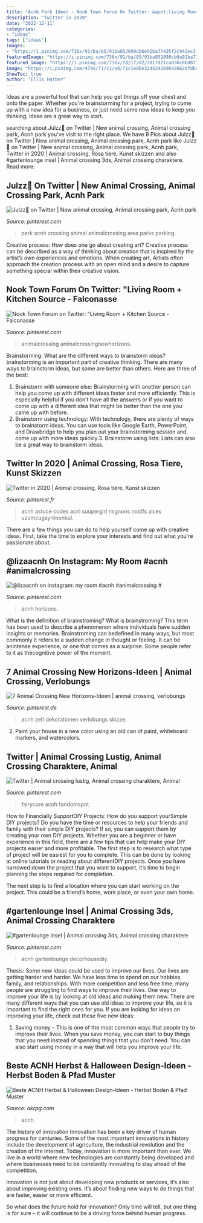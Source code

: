 ```yaml
---
title: "Acnh Park Ideen - Nook Town Forum On Twitter: &quot;living Room + Kitchen Source"
description: "Twitter in 2020"
date: "2022-12-11"
categories:
- "ideas"
tags: ["ideas"]
images:
- "https://i.pinimg.com/736x/91/ba/85/91ba852099cb6e92ba77435f2c942ec3.jpg"
featuredImage: "https://i.pinimg.com/736x/91/ba/85/91ba852099cb6e92ba77435f2c942ec3.jpg"
featured_image: "https://i.pinimg.com/736x/78/17/d2/7817d21ca836c0bd871b02adda534735.jpg"
image: "https://i.pinimg.com/474x/71/c1/e8/71c1e8be32d5242098426620fdbc6130.jpg"
ShowToc: true
author: "Ellis Harber"
---
```



Ideas are a powerful tool that can help you get things off your chest and onto the paper. Whether you're brainstorming for a project, trying to come up with a new idea for a business, or just need some new ideas to keep you thinking, ideas are a great way to start.

	

		
searching about Julzz🌙 on Twitter | New animal crossing, Animal crossing park, Acnh park you've visit to the right place. We have 8 Pics about Julzz🌙 on Twitter | New animal crossing, Animal crossing park, Acnh park like Julzz🌙 on Twitter | New animal crossing, Animal crossing park, Acnh park, Twitter in 2020 | Animal crossing, Rosa tiere, Kunst skizzen and also #gartenlounge insel | Animal crossing 3ds, Animal crossing charaktere. Read more:
		
    
## Julzz🌙 On Twitter | New Animal Crossing, Animal Crossing Park, Acnh Park

<img loading=lazy src="https://i.pinimg.com/originals/d2/7b/71/d27b7101ede9fa4f48c3dece822b1c61.jpg" onerror="this.onerror=null;this.src='https://tse3.mm.bing.net/th?id=OIP.5RAyMVxITD9AWkZnIp3xvgHaEK&amp;pid=15.1';" alt="Julzz🌙 on Twitter | New animal crossing, Animal crossing park, Acnh park">

_Source: pinterest.com_

>park acnh crossing animal animalcrossing area parks parking. 

	

Creative process: How does one go about creating art?
Creative process can be described as a way of thinking about creation that is inspired by the artist’s own experiences and emotions. When creating art, Artists often approach the creation process with an open mind and a desire to capture something special within their creative vision.

    
## Nook Town Forum On Twitter: &quot;Living Room + Kitchen Source - Falconasse

<img loading=lazy src="https://i.pinimg.com/originals/da/47/9a/da479abbf7ee27872475e7685e633132.jpg" onerror="this.onerror=null;this.src='https://tse1.mm.bing.net/th?id=OIP.3s0ceXZeGcGqlhCNWHtSgAHaEK&amp;pid=15.1';" alt="Nook Town Forum on Twitter: &quot;Living Room + Kitchen Source - Falconasse">

_Source: pinterest.com_

>animalcrossing animalcrossingnewhorizons. 

	

Brainstorming: What are the different ways to brainstorm ideas?
brainstorming is an important part of creative thinking. There are many ways to brainstorm ideas, but some are better than others. Here are three of the best:
1. Brainstorm with someone else: Brainstorming with another person can help you come up with different ideas faster and more efficiently. This is especially helpful if you don’t have all the answers or if you want to come up with a different idea that might be better than the one you came up with before.
2. Brainstorm using technology: With technology, there are plenty of ways to brainstorm ideas. You can use tools like Google Earth, PowerPoint, and Drawbridge to help you plan out your brainstorming session and come up with more ideas quickly.3. Brainstorm using lists: Lists can also be a great way to brainstorm ideas.

    
## Twitter In 2020 | Animal Crossing, Rosa Tiere, Kunst Skizzen

<img loading=lazy src="https://i.pinimg.com/736x/91/ba/85/91ba852099cb6e92ba77435f2c942ec3.jpg" onerror="this.onerror=null;this.src='https://tse4.mm.bing.net/th?id=OIP.NGGSI43xH8x5GHjGdSmWWAHaIV&amp;pid=15.1';" alt="Twitter in 2020 | Animal crossing, Rosa tiere, Kunst skizzen">

_Source: pinterest.fr_

>acnh astuce codes acnl suupergirl mignons motifs alces uzumcugayrimenkul. 

	

There are a few things you can do to help yourself come up with creative ideas. First, take the time to explore your interests and find out what you're passionate about.

    
## @lizaacnh On Instagram: My Room #acnh #animalcrossing #

<img loading=lazy src="https://i.pinimg.com/736x/6e/7e/d5/6e7ed5b50f809515ec4fe940855538e7.jpg" onerror="this.onerror=null;this.src='https://tse2.mm.bing.net/th?id=OIP.pUsxMjk9_EQWkf9tDPToUAHaEK&amp;pid=15.1';" alt="@lizaacnh on Instagram: my room #acnh #animalcrossing #">

_Source: pinterest.com_

>acnh horizons. 

	

What is the definition of brainstroming?
What is brainstroming? This term has been used to describe a phenomenon where individuals have sudden insights or memories. Brainstroming can bedefined in many ways, but most commonly it refers to a sudden change in thought or feeling. It can be anintense experience, or one that comes as a surprise. Some people refer to it as thecognitive power of the moment.

    
## 7 Animal Crossing New Horizons-Ideen | Animal Crossing, Verlobungs

<img loading=lazy src="https://i.pinimg.com/474x/71/c1/e8/71c1e8be32d5242098426620fdbc6130.jpg" onerror="this.onerror=null;this.src='https://tse1.mm.bing.net/th?id=OIP.JgNZrBAYSM0M9YwUUKqNPQAAAA&amp;pid=15.1';" alt="7 Animal Crossing New Horizons-Ideen | animal crossing, verlobungs">

_Source: pinterest.de_

>acnh zelt dekorationen verlobungs skizze. 

	

2. Paint your house in a new color using an old can of paint, whiteboard markers, and watercolors.

    
## Twitter | Animal Crossing Lustig, Animal Crossing Charaktere, Animal

<img loading=lazy src="https://i.pinimg.com/736x/1d/91/95/1d9195462ed09f757b891b46bebf903f.jpg" onerror="this.onerror=null;this.src='https://tse4.mm.bing.net/th?id=OIP.GMwESqxeeqKaZtuRtSwACgHaEK&amp;pid=15.1';" alt="Twitter | Animal crossing lustig, Animal crossing charaktere, Animal">

_Source: pinterest.com_

>fairycore acnh fandomspot. 

	

How to Financially SupportDIY Projects: How do you support yourSimple DIY projects?
Do you have the time or resources to help your friends and family with their simple DIY projects? If so, you can support them by creating your own DIY projects. Whether you are a beginner or have experience in this field, there are a few tips that can help make your DIY projects easier and more profitable.
The first step is to research what type of project will be easiest for you to complete. This can be done by looking at online tutorials or reading about differentDIY projects. Once you have narrowed down the project that you want to support, it’s time to begin planning the steps required for completion.

The next step is to find a location where you can start working on the project. This could be a friend’s home, work place, or even your own home.

    
## #gartenlounge Insel | Animal Crossing 3ds, Animal Crossing Charaktere

<img loading=lazy src="https://i.pinimg.com/736x/78/17/d2/7817d21ca836c0bd871b02adda534735.jpg" onerror="this.onerror=null;this.src='https://tse1.mm.bing.net/th?id=OIP.uRWnhi4oxfcEzdkC22g8HgHaEK&amp;pid=15.1';" alt="#gartenlounge insel | Animal crossing 3ds, Animal crossing charaktere">

_Source: pinterest.com_

>acnh gartenlounge decorhousediy. 

	

Thesis: Some new ideas could be used to improve our lives.
Our lives are getting harder and harder. We have less time to spend on our hobbies, family, and relationships. With more competition and less free time, many people are struggling to find ways to improve their lives. One way to improve your life is by looking at old ideas and making them new. There are many different ways that you can use old ideas to improve your life, so it is important to find the right ones for you. If you are looking for ideas on improving your life, check out these five new ideas: 
1) Saving money – This is one of the most common ways that people try to improve their lives. When you save money, you can start to buy things that you need instead of spending things that you don't need. You can also start using money in a way that will help you improve your life.

    
## Beste ACNH Herbst &amp; Halloween Design-Ideen - Herbst Boden &amp; Pfad Muster

<img loading=lazy src="https://www.akrpg.com/upload/20200914/6373567718296669577089995.png" onerror="this.onerror=null;this.src='https://tse1.mm.bing.net/th?id=OIP.w6dGDWS_FjNFrbnuB_76dwHaEK&amp;pid=15.1';" alt="Beste ACNH Herbst &amp; Halloween Design-Ideen - Herbst Boden &amp; Pfad Muster">

_Source: akrpg.com_

>acnh. 

	

The history of innovation
Innovation has been a key driver of human progress for centuries. Some of the most important innovations in history include the development of agriculture, the industrial revolution and the creation of the internet.
Today, innovation is more important than ever. We live in a world where new technologies are constantly being developed and where businesses need to be constantly innovating to stay ahead of the competition.

Innovation is not just about developing new products or services, it’s also about improving existing ones. It’s about finding new ways to do things that are faster, easier or more efficient.

So what does the future hold for innovation? Only time will tell, but one thing is for sure – it will continue to be a driving force behind human progress.

